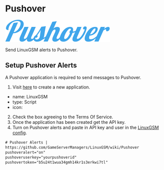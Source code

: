 # Pushover

![](../.gitbook/assets/pushover_logo.png)

Send LinuxGSM alerts to Pushover.

## Setup Pushover Alerts

A Pushover application is required to send messages to Pushover.
1. Visit [here](https://pushover.net/apps/build) to create a new application.

* name: LinuxGSM
* type: Script
* icon:

2. Check the box agreeing to the Terms Of Service.
3. Once the application has been created get the API key.
4. Turn on Pushover alerts and paste in API key and user in the [LinuxGSM config](../configuration/linuxgsm-config.md).

  ```text
  # Pushover Alerts | https://github.com/GameServerManagers/LinuxGSM/wiki/Pushover
  pushoveralert="on"
  pushoveruserkey="yourpushoverid"
  pushovertoken="b5u24t1wua34gmh14kr1s3erkwi7tl"
  ```
